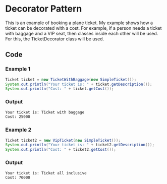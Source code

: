 # Decorator Pattern
This is an example of booking a plane ticket. My example shows how a ticket can be decorated with a cost. 
For example, if a person needs a ticket with baggage and a VIP seat, then classes inside each other will be used. For this, the TicketDecorator class will be used.
## Code 
### Example 1
```java
Ticket ticket = new TicketWithBaggage(new SimpleTicket());
System.out.println("Your ticket is: " + ticket.getDescription());
System.out.println("Cost: " + ticket.getCost());
```
### Output
```bash
Your ticket is: Ticket with baggage
Cost: 25000
```
### Example 2
```java
Ticket ticket2 = new VipTicket(new SimpleTicket());
System.out.println("Your ticket is: " + ticket2.getDescription());
System.out.println("Cost: " + ticket2.getCost());
```
### Output
```bash
Your ticket is: Ticket all inclusive
Cost: 70000
```
